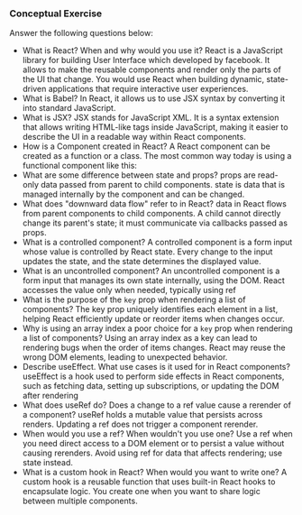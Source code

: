 ### Conceptual Exercise

Answer the following questions below:

- What is React? When and why would you use it?
React is a JavaScript library for building User Interface which developed by facebook. 
It allows to make the reusable components and render only  the parts of the UI that change. 
You would use React when building dynamic, state-driven applications that require interactive user experiences.
- What is Babel?
In React, it allows us to use JSX syntax by converting it into standard JavaScript.
- What is JSX?
JSX stands for JavaScript XML.
It is a syntax extension that allows writing HTML-like tags inside JavaScript, making it easier to describe the UI in a readable way within React components.
- How is a Component created in React?
A React component can be created as a function or a class.
The most common way today is using a functional component like this:
- What are some difference between state and props?
props are read-only data passed from parent to child components.
state is data that is managed internally by the component and can be changed.
- What does "downward data flow" refer to in React?
data in React flows from parent components to child components.
A child cannot directly change its parent's state; it must communicate via callbacks passed as props.
- What is a controlled component?
A controlled component is a form input whose value is controlled by React state.
Every change to the input updates the state, and the state determines the displayed value.
- What is an uncontrolled component?
An uncontrolled component is a form input that manages its own state internally, using the DOM.
React accesses the value only when needed, typically using ref
- What is the purpose of the `key` prop when rendering a list of components?
The key prop uniquely identifies each element in a list, helping React efficiently update or reorder items when changes occur.
- Why is using an array index a poor choice for a `key` prop when rendering a list of components?
Using an array index as a key can lead to rendering bugs when the order of items changes.
React may reuse the wrong DOM elements, leading to unexpected behavior.
- Describe useEffect.  What use cases is it used for in React components?
useEffect is a hook used to perform side effects in React components, such as fetching data, setting up subscriptions, or updating the DOM after rendering
- What does useRef do?  Does a change to a ref value cause a rerender of a component?
useRef holds a mutable value that persists across renders.
Updating a ref does not trigger a component rerender.
- When would you use a ref? When wouldn't you use one?
Use a ref when you need direct access to a DOM element or to persist a value without causing rerenders.
Avoid using ref for data that affects rendering; use state instead.
- What is a custom hook in React? When would you want to write one?
A custom hook is a reusable function that uses built-in React hooks to encapsulate logic.
You create one when you want to share logic between multiple components.